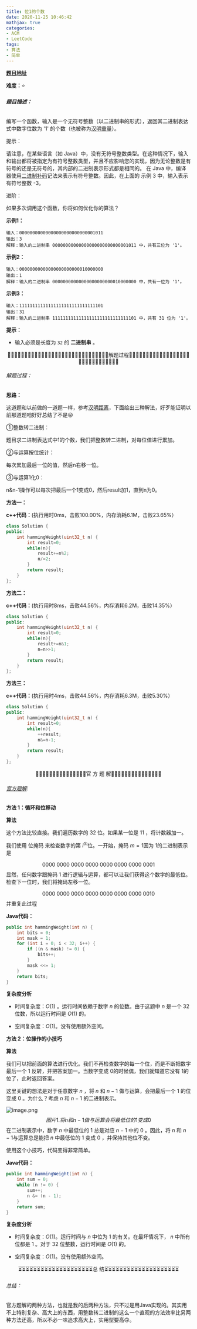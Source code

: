 ```yaml
---
title: 位1的个数
date: 2020-11-25 10:46:42
mathjax: true
categories:
- ACM
- LeetCode
tags:
- 算法
- 简单
---
```


**[题目地址](https://leetcode-cn.com/problems/number-of-1-bits/)**

**难度：**⭐

###### **题目描述：**

编写一个函数，输入是一个无符号整数（以二进制串的形式），返回其二进制表达式中数字位数为 '1' 的个数（也被称为[汉明重量](https://baike.baidu.com/item/%E6%B1%89%E6%98%8E%E9%87%8D%E9%87%8F)）。

 

提示：

请注意，在某些语言（如 Java）中，没有无符号整数类型。在这种情况下，输入和输出都将被指定为有符号整数类型，并且不应影响您的实现，因为无论整数是有符号的还是无符号的，其内部的二进制表示形式都是相同的。
在 Java 中，编译器使用[二进制补码](https://baike.baidu.com/item/%E4%BA%8C%E8%BF%9B%E5%88%B6%E8%A1%A5%E7%A0%81/5295284)记法来表示有符号整数。因此，在上面的 示例 3 中，输入表示有符号整数 -3。


进阶：

如果多次调用这个函数，你将如何优化你的算法？

<!-- more -->

**示例1：**

```
输入：00000000000000000000000000001011
输出：3
解释：输入的二进制串 00000000000000000000000000001011 中，共有三位为 '1'。
```

**示例2：**

```
输入：00000000000000000000000010000000
输出：1
解释：输入的二进制串 00000000000000000000000010000000 中，共有一位为 '1'。
```

**示例3：**

```
输入：11111111111111111111111111111101
输出：31
解释：输入的二进制串 11111111111111111111111111111101 中，共有 31 位为 '1'。
```

**提示：**

- 输入必须是长度为 `32` 的 **二进制串** 。



<center>🙋‍♂️🙋‍♂️🙋‍♂️🙋‍♂️🙋‍♂️🙋‍♂️🙋‍♂️🙋‍♂️🙋‍♂️🙋‍♂️🙋‍♂️🙋‍♂️🙋‍♂️🙋‍♂️🙋‍♂️解题过程🙋‍♂️🙋‍♂️🙋‍♂️🙋‍♂️🙋‍♂️🙋‍♂️🙋‍♂️🙋‍♂️🙋‍♂️🙋‍♂️🙋‍♂️🙋‍♂️🙋‍♂️🙋‍♂️🙋‍♂️</center>

###### 解题过程：

**思路：**

这道题和以前做的一道题一样，参考[汉明距离](https://z2bns.github.io/2020/11/10/%E6%B1%89%E6%98%8E%E8%B7%9D%E7%A6%BB/)，下面给出三种解法，好歹能证明以前那道题咱好好总结了不是😜

①整数转二进制：

题目求二进制表达式中1的个数，我们把整数转二进制，对每位值进行累加。

②与运算按位统计：

每次累加最后一位的值，然后n右移一位。

③与运算1化0：

n&n-1操作可以每次把最后一个1变成0，然后result加1，直到n为0。

**方法一：**

**c++代码：**(执行用时0ms，击败100.00%，内存消耗6.1M，击败23.65%）

```c++
class Solution {
public:
    int hammingWeight(uint32_t n) {
        int result=0;
        while(n){
            result+=n%2;
            n/=2;
        }
        return result;
    }
};
```

**方法二：**

**c++代码：**(执行用时8ms，击败44.56%，内存消耗6.2M，击败14.35%）

```c++
class Solution {
public:
    int hammingWeight(uint32_t n) {
        int result=0;
        while(n){
            result+=n&1;
            n=n>>1;
        }
        return result;
    }
};
```

**方法三：**

**c++代码：**(执行用时4ms，击败44.56%，内存消耗6.3M，击败5.30%）

```c++
class Solution {
public:
    int hammingWeight(uint32_t n) {
        int result=0;
        while(n){
            ++result;
            n&=n-1;
        }
        return result;
    }
};
```



<center>💎💎💎💎💎💎💎💎💎💎💎💎💎💎💎官 方 题 解💎💎💎💎💎💎💎💎💎💎💎💎💎💎💎</center>

###### [官方题解](https://leetcode-cn.com/problems/number-of-1-bits/solution/wei-1de-ge-shu-by-leetcode/):

**方法 1：循环和位移动**

**算法**

这个方法比较直接。我们遍历数字的 32 位。如果某一位是 11 ，将计数器加一。

我们使用 位掩码 来检查数字的第 $i^{th}$位。一开始，掩码 $m=1$因为 $1$的二进制表示是

$$
0000\ 0000\ 0000\ 0000\ 0000\ 0000\ 0000\ 0001
$$
显然，任何数字跟掩码 $1$ 进行逻辑与运算，都可以让我们获得这个数字的最低位。检查下一位时，我们将掩码左移一位。

$$
0000\ 0000\ 0000\ 0000\ 0000\ 0000\ 0000\ 0010
$$
并重复此过程

**Java代码：**

```c++
public int hammingWeight(int n) {
    int bits = 0;
    int mask = 1;
    for (int i = 0; i < 32; i++) {
        if ((n & mask) != 0) {
            bits++;
        }
        mask <<= 1;
    }
    return bits;
}
```

**复杂度分析**

- 时间复杂度：$O(1)$ 。运行时间依赖于数字 $n$ 的位数。由于这题中 $n$ 是一个 32 位数，所以运行时间是 $O(1)$ 的。

- 空间复杂度：$O(1)$。没有使用额外空间。


**方法 2：位操作的小技巧**

**算法**

我们可以把前面的算法进行优化。我们不再检查数字的每一个位，而是不断把数字最后一个 $1$ 反转，并把答案加一。当数字变成 $0$的时候偶，我们就知道它没有 $1$的位了，此时返回答案。

这里关键的想法是对于任意数字 $n$ ，将 $n$ 和 $n - 1$ 做与运算，会把最后一个 $1$ 的位变成 $0$ 。为什么？考虑 $n$ 和 $n - 1$ 的二进制表示。

![image.png](%E4%BD%8D1%E7%9A%84%E4%B8%AA%E6%95%B0/abfd6109e7482d70d20cb8fc1d632f90eacf1b5e89dfecb2e523da1bcb562f66-image.png)
$$
图片 1. 将 n和 n-1 做与运算会将最低位的 1 变成 0
$$
在二进制表示中，数字 $n$ 中最低位的 $1$ 总是对应 $n - 1$ 中的 $0$ 。因此，将 $n$ 和 $n - 1$与运算总是能把 $n$ 中最低位的 $1$ 变成 $0$ ，并保持其他位不变。

使用这个小技巧，代码变得非常简单。

**Java代码：**

```java
public int hammingWeight(int n) {
    int sum = 0;
    while (n != 0) {
        sum++;
        n &= (n - 1);
    }
    return sum;
}
```

**复杂度分析**

- 时间复杂度：$O(1)$。运行时间与 $n$ 中位为 $1$ 的有关。在最坏情况下， $n$ 中所有位都是 $1$ 。对于 32 位整数，运行时间是 $O(1)$ 的。

- 空间复杂度：$O(1)$。没有使用额外空间。




<center>⏳⏳⏳⏳⏳⏳⏳⏳⏳⏳⏳⏳⏳⏳⏳⏳⏳⏳⏳⏳总 结⏳⏳⏳⏳⏳⏳⏳⏳⏳⏳⏳⏳⏳⏳⏳⏳⏳⏳⏳⏳</center>

###### 总结：

官方题解的两种方法，也就是我的后两种方法，只不过是用Java实现的。其实用不上特别复杂、高大上的东西，用整数转二进制的这么一个直观的方法效率比另两种方法还高，所以不必一味追求高大上，实用型要高🙃。









